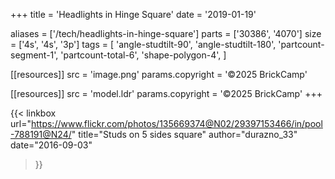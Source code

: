 +++
title = 'Headlights in Hinge Square'
date  = '2019-01-19'

aliases = ['/tech/headlights-in-hinge-square']
parts = ['30386', '4070']
size  = ['4s', '4s', '3p']
tags  = [
  'angle-studtilt-90',
  'angle-studtilt-180',
  'partcount-segment-1',
  'partcount-total-6',
  'shape-polygon-4',
]

[[resources]]
src              = 'image.png'
params.copyright = '©2025 BrickCamp'

[[resources]]
src              = 'model.ldr'
params.copyright = '©2025 BrickCamp'
+++

{{< linkbox
    url="https://www.flickr.com/photos/135669374@N02/29397153466/in/pool-788191@N24/"
    title="Studs on 5 sides square"
    author="durazno_33"
    date="2016-09-03"
>}}
